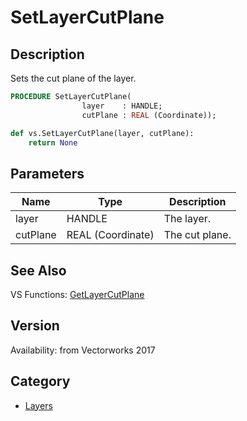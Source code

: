 # SetLayerCutPlane

## Description
Sets the cut plane of the layer.

```pascal
PROCEDURE SetLayerCutPlane(
				layer    : HANDLE;
				cutPlane : REAL (Coordinate));
```

```python
def vs.SetLayerCutPlane(layer, cutPlane):
    return None
```

## Parameters
|Name|Type|Description|
|---|---|---|
|layer|HANDLE|The layer.|
|cutPlane|REAL (Coordinate)|The cut plane.|

## See Also
VS Functions:
[GetLayerCutPlane](GetLayerCutPlane.md)

## Version
Availability: from Vectorworks 2017

## Category
* [Layers](../Categories/Layers.md)
